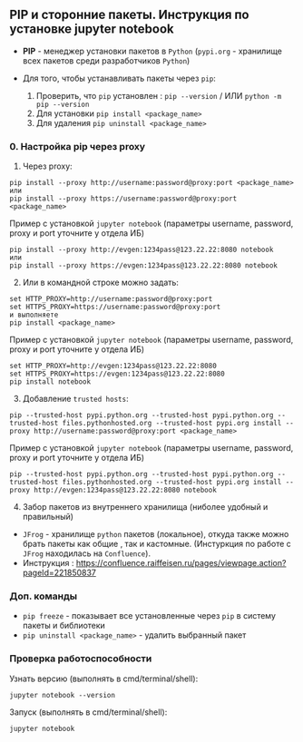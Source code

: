 ## PIP и сторонние пакеты. Инструкция по установке jupyter notebook

* **PIP** - менеджер установки пакетов в `Python` (`pypi.org` - хранилище всех пакетов среди разработчиков `Python`)

* Для того, чтобы устанавливать пакеты через `pip`:
    1. Проверить, что `pip` установлен : `pip --version` / ИЛИ `python -m pip --version`
    2. Для установки `pip install <package_name>`
    3. Для удаления `pip uninstall <package_name>`

### 0. Настройка pip через proxy

1) Через proxy:

```
pip install --proxy http://username:password@proxy:port <package_name>
или
pip install --proxy https://username:password@proxy:port <package_name>
```

Пример с установкой `jupyter notebook` (параметры username, password, proxy и port уточните у отдела ИБ)
```
pip install --proxy http://evgen:1234pass@123.22.22:8080 notebook
или
pip install --proxy https://evgen:1234pass@123.22.22:8080 notebook
```

2) Или в командной строке можно задать:
```
set HTTP_PROXY=http://username:password@proxy:port
set HTTPS_PROXY=https://username:password@proxy:port
и выполняете
pip install <package_name>
```

Пример с установкой `jupyter notebook` (параметры username, password, proxy и port уточните у отдела ИБ)
```
set HTTP_PROXY=http://evgen:1234pass@123.22.22:8080
set HTTPS_PROXY=https://evgen:1234pass@123.22.22:8080
pip install notebook
```

3) Добавление `trusted hosts`:
```
pip --trusted-host pypi.python.org --trusted-host pypi.python.org --trusted-host files.pythonhosted.org --trusted-host pypi.org install --proxy http://username:password@proxy:port <package_name>
```
Пример с установкой `jupyter notebook` (параметры username, password, proxy и port уточните у отдела ИБ)

```
pip --trusted-host pypi.python.org --trusted-host pypi.python.org --trusted-host files.pythonhosted.org --trusted-host pypi.org install --proxy http://evgen:1234pass@123.22.22:8080 notebook
```



4) Забор пакетов из внутреннего хранилища (ниболее удобный и правильный)
* `JFrog` - хранилище `python` пакетов (локальное), откуда также можно брать пакеты как общие , так и кастомные. (Инстуркция по работе с `JFrog` находилась на `Confluence`).
* Инструкция : https://confluence.raiffeisen.ru/pages/viewpage.action?pageId=221850837

###  Доп. команды
* `pip freeze` - показывает все установленные через `pip` в систему пакеты и библиотеки
* `pip uninstall <package_name>` - удалить выбранный пакет

### Проверка работоспособности
Узнать версию (выполнять в cmd/terminal/shell):
```
jupyter notebook --version
```

Запуск (выполнять в cmd/terminal/shell):
```
jupyter notebook
```